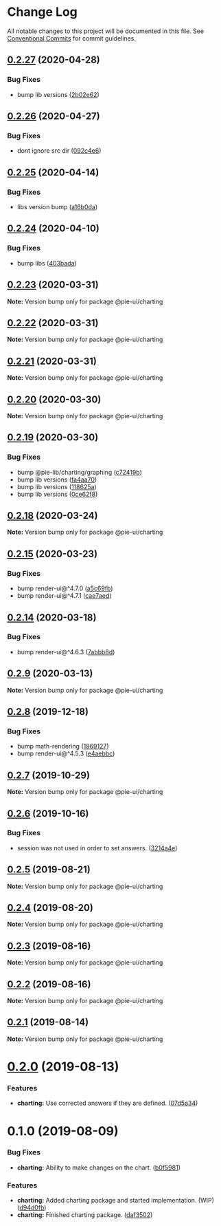 # Change Log

All notable changes to this project will be documented in this file.
See [Conventional Commits](https://conventionalcommits.org) for commit guidelines.

## [0.2.27](https://github.com/pie-framework/pie-ui/compare/@pie-ui/charting@0.2.26...@pie-ui/charting@0.2.27) (2020-04-28)


### Bug Fixes

* bump lib versions ([2b02e62](https://github.com/pie-framework/pie-ui/commit/2b02e62))





## [0.2.26](https://github.com/pie-framework/pie-ui/compare/@pie-ui/charting@0.2.25...@pie-ui/charting@0.2.26) (2020-04-27)


### Bug Fixes

* dont ignore src dir ([092c4e6](https://github.com/pie-framework/pie-ui/commit/092c4e6))





## [0.2.25](https://github.com/pie-framework/pie-ui/compare/@pie-ui/charting@0.2.24...@pie-ui/charting@0.2.25) (2020-04-14)


### Bug Fixes

* libs version bump ([a16b0da](https://github.com/pie-framework/pie-ui/commit/a16b0da))





## [0.2.24](https://github.com/pie-framework/pie-ui/compare/@pie-ui/charting@0.2.23...@pie-ui/charting@0.2.24) (2020-04-10)


### Bug Fixes

* bump libs ([403bada](https://github.com/pie-framework/pie-ui/commit/403bada))





## [0.2.23](https://github.com/pie-framework/pie-ui/compare/@pie-ui/charting@0.2.22...@pie-ui/charting@0.2.23) (2020-03-31)

**Note:** Version bump only for package @pie-ui/charting





## [0.2.22](https://github.com/pie-framework/pie-ui/compare/@pie-ui/charting@0.2.21...@pie-ui/charting@0.2.22) (2020-03-31)

**Note:** Version bump only for package @pie-ui/charting





## [0.2.21](https://github.com/pie-framework/pie-ui/compare/@pie-ui/charting@0.2.20...@pie-ui/charting@0.2.21) (2020-03-31)

**Note:** Version bump only for package @pie-ui/charting





## [0.2.20](https://github.com/pie-framework/pie-ui/compare/@pie-ui/charting@0.2.19...@pie-ui/charting@0.2.20) (2020-03-30)

**Note:** Version bump only for package @pie-ui/charting





## [0.2.19](https://github.com/pie-framework/pie-ui/compare/@pie-ui/charting@0.2.18...@pie-ui/charting@0.2.19) (2020-03-30)


### Bug Fixes

* bump @pie-lib/charting/graphing ([c72419b](https://github.com/pie-framework/pie-ui/commit/c72419b))
* bump lib versions ([fa4aa70](https://github.com/pie-framework/pie-ui/commit/fa4aa70))
* bump lib versions ([118625a](https://github.com/pie-framework/pie-ui/commit/118625a))
* bump lib versions ([0ce62f8](https://github.com/pie-framework/pie-ui/commit/0ce62f8))





## [0.2.18](https://github.com/pie-framework/pie-ui/compare/@pie-ui/charting@0.2.16...@pie-ui/charting@0.2.18) (2020-03-24)

**Note:** Version bump only for package @pie-ui/charting





## [0.2.15](https://github.com/pie-framework/pie-ui/compare/@pie-ui/charting@0.2.14...@pie-ui/charting@0.2.15) (2020-03-23)


### Bug Fixes

* bump render-ui@^4.7.0 ([a5c69fb](https://github.com/pie-framework/pie-ui/commit/a5c69fb))
* bump render-ui@^4.7.1 ([cae7aed](https://github.com/pie-framework/pie-ui/commit/cae7aed))





## [0.2.14](https://github.com/pie-framework/pie-ui/compare/@pie-ui/charting@0.2.13...@pie-ui/charting@0.2.14) (2020-03-18)


### Bug Fixes

* bump render-ui@^4.6.3 ([7abbb8d](https://github.com/pie-framework/pie-ui/commit/7abbb8d))





## [0.2.9](https://github.com/pie-framework/pie-ui/compare/@pie-ui/charting@0.2.8...@pie-ui/charting@0.2.9) (2020-03-13)

**Note:** Version bump only for package @pie-ui/charting





## [0.2.8](https://github.com/pie-framework/pie-ui/compare/@pie-ui/charting@0.2.7...@pie-ui/charting@0.2.8) (2019-12-18)


### Bug Fixes

* bump math-rendering ([1969127](https://github.com/pie-framework/pie-ui/commit/1969127))
* bump render-ui@^4.5.3 ([e4aebbc](https://github.com/pie-framework/pie-ui/commit/e4aebbc))





## [0.2.7](https://github.com/pie-framework/pie-ui/compare/@pie-ui/charting@0.2.6...@pie-ui/charting@0.2.7) (2019-10-29)

**Note:** Version bump only for package @pie-ui/charting





## [0.2.6](https://github.com/pie-framework/pie-ui/compare/@pie-ui/charting@0.2.5...@pie-ui/charting@0.2.6) (2019-10-16)


### Bug Fixes

* session was not used in order to set answers. ([3214a4e](https://github.com/pie-framework/pie-ui/commit/3214a4e))





## [0.2.5](https://github.com/pie-framework/pie-ui/compare/@pie-ui/charting@0.2.4...@pie-ui/charting@0.2.5) (2019-08-21)

**Note:** Version bump only for package @pie-ui/charting





## [0.2.4](https://github.com/pie-framework/pie-ui/compare/@pie-ui/charting@0.2.3...@pie-ui/charting@0.2.4) (2019-08-20)

**Note:** Version bump only for package @pie-ui/charting





## [0.2.3](https://github.com/pie-framework/pie-ui/compare/@pie-ui/charting@0.2.2...@pie-ui/charting@0.2.3) (2019-08-16)

**Note:** Version bump only for package @pie-ui/charting





## [0.2.2](https://github.com/pie-framework/pie-ui/compare/@pie-ui/charting@0.2.1...@pie-ui/charting@0.2.2) (2019-08-16)

**Note:** Version bump only for package @pie-ui/charting





## [0.2.1](https://github.com/pie-framework/pie-ui/compare/@pie-ui/charting@0.2.0...@pie-ui/charting@0.2.1) (2019-08-14)

**Note:** Version bump only for package @pie-ui/charting





# [0.2.0](https://github.com/pie-framework/pie-ui/compare/@pie-ui/charting@0.1.0...@pie-ui/charting@0.2.0) (2019-08-13)


### Features

* **charting:** Use corrected answers if they are defined. ([07d5a34](https://github.com/pie-framework/pie-ui/commit/07d5a34))





# 0.1.0 (2019-08-09)


### Bug Fixes

* **charting:** Ability to make changes on the chart. ([b0f5981](https://github.com/pie-framework/pie-ui/commit/b0f5981))


### Features

* **charting:** Added charting package and started implementation. (WIP) ([d94d0fb](https://github.com/pie-framework/pie-ui/commit/d94d0fb))
* **charting:** Finished charting package. ([daf3502](https://github.com/pie-framework/pie-ui/commit/daf3502))
